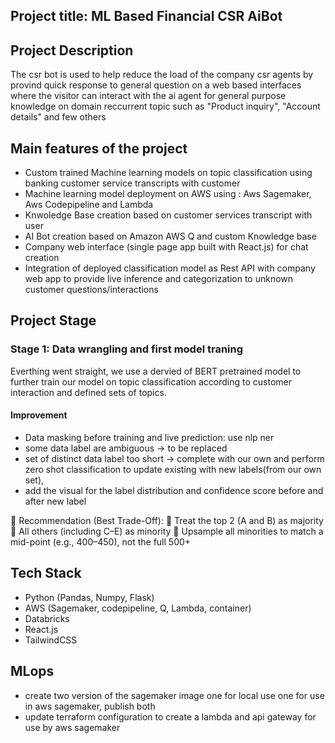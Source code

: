 ## Project title: ML Based Financial CSR AiBot

## Project Description
The csr bot is used to help reduce the load of the company csr agents by provind quick response to general question on a web based interfaces where the visitor can interact with the ai agent for general purpose knowledge on domain reccurrent topic such as "Product inquiry", "Account details" and few others

## Main features of the project
- Custom trained Machine learning models on topic classification using banking customer service transcripts with customer
- Machine learning model deployment on AWS using : Aws Sagemaker, Aws Codepipeline and Lambda
- Knwoledge Base creation based on customer services transcript with user
- AI Bot creation based on Amazon AWS Q and custom Knowledge base
- Company web interface (single page app built with React.js) for chat creation
- Integration of deployed classification model as Rest API with company web app to provide live inference and categorization to unknown customer questions/interactions

## Project Stage

### Stage 1: Data wrangling and first model traning
Everthing went straight, we use a dervied of BERT pretrained model to further train our model on topic classification according to customer interaction and defined sets of topics.

#### Improvement
- Data masking before training and live prediction: use nlp ner
- some data label are ambiguous -> to be replaced
- set of distinct data label too short -> complete with our own and perform zero shot classification to update existing with new labels(from our own set), 
- add the visual for the label distribution and confidence score before and after new label


📌 Recommendation (Best Trade-Off):
🔹 Treat the top 2 (A and B) as majority
🔹 All others (including C–E) as minority
🔹 Upsample all minorities to match a mid-point (e.g., 400–450), not the full 500+

## Tech Stack
- Python (Pandas, Numpy, Flask)
- AWS (Sagemaker, codepipeline, Q, Lambda, container)
- Databricks
- React.js
- TailwindCSS


## MLops
- create two version of the sagemaker image one for local use one for use in aws sagemaker, publish both
- update terraform configuration to create a lambda and api gateway for use by aws sagemaker
